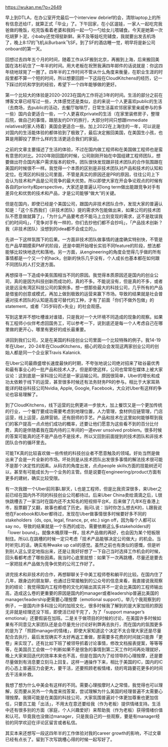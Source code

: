 https://wukan.me/?p=2649

早上到DTLA，在办公室开完最后一个interview debrief的会，清除laptop上的所有信息还给IT，就算正式「毕业」了。下午回家，在小区遛娃，一家人一起吃完我爸做的晚饭，吃完饭看着老婆和我妈一起一勺一勺给女儿喂辅食。今天是她第一次吃胡萝卜泥，小baby还觉得挺新鲜。来不及等娃吃完辅食，我就要出发去机场了，晚上8:17的飞机从Burbank飞SF。到了SF的酒店睡一觉，明早将是新公司onboard的第一天。

回想过去四年五个月的时间，随着工作从SF搬到北京，再搬到上海，后来搬回美国在洛杉矶住了一年半的时间。用大老板在祝贺我满四年邮件的话说就是：你这四年绕地球晃了一圈了。四年半的工作时间不管从什么角度来衡量，在职业生涯的时段里都不算一个短的时间，所以想要回顾一下这段在CloudKitchens的经历，记一下踩过的坑和学到的经验，希望下一个四年能够做的更好。

第一个比较大的体验是2020-2023在国内工作将近3年的时间。生活的部分之前在博客文章已经写过一些，大体感觉还是类似，总的来说一个人更喜欢public的生活（去商场，去public的活动，去餐厅咖啡厅，日常生活喜欢邻居家里亲戚参与的多一些）国内会更适合一些，一个人更喜欢private的生活（在家里装修房子，整理后院，做自己的事情，跟朋友约DIY的旅行，大部分时间只想跟immediate relatives的家人待着）美国会更适合一些。加上2022在上海住的一年，可以说是对国内的生活能体验的都体验到了极致了，最后决定搬回美国，在美国生小孩，也算是用脚投了票什么样的生活更适合我们的家庭。

之前的文章主要描述了生活的体验，不过在国内做工程师和在美国做工程师也是蛮有意思的对比。2020年刚回国的时候，公司刚刚开始在中国组建工程师团队，想要做出符合国内客户需求版本的软件。团队很快发现跟非技术团队的合作氛围跟在美国的时候很不一样。我觉得一个本质的区别是非技术团队对产品和技术的认知和定位。在湾区的科技公司里面，不管是真实的原因还是PR的原因，往往公司上下会认为技术和产品是公司竞争的最大优势。所以即使大家在开会争论观点的时候有各自的priority和perspective，大家还是普遍认可long term做出能跟竞争对手有差异化和优势的技术和产品，才是公司能够“做大”的关键。

但是在国内，即使已经是个美国公司，跟国内非技术团队合作，发现大家的普遍认知是：「这个东西我们（非技术团队）提的需求外包能做出来，如果公司的技术团队不愿意做就算了」，「为什么产品要考虑不能马上立刻变现的需求，这不是耽误我们的时间吗」，「竞争对手有一样的，你们去抄他们都不会抄吗」，「产品技术创新？我（非技术团队）没想到的idea都不会成立的」。

先讲一下这样氛围下的后果。一方面非技术团队做事情的速度确实特别快，不管是在产品早期摸索PMF的阶段，还是中期开始增长实验不同feature的阶段，想法都能够比较快地迭代和落地。另一方面，从engineering的角度会觉得几乎做的所有事情都是一个又一个的hack，创新的快乐几乎没有，个人成长也基本都在如何跟不同团队的人打交道方面。

再想探寻一下造成中美氛围相当不同的原因。我觉得本质原因还是国内的创业公司，真的是因为科技创新而成功的，真的不多。不能说没有，但是真的不多，或者说是远没有湾区科技公司的案例多。想一想那些最大的科技公司，几乎所有的产品是借鉴的创意或模式，再加上做到极致的运营来赢下市场。导致的结果就是社会普遍对技术团队的认知是高度可替代的工种，才有了前面「你们不做外包做」的statement，或者「35岁码农=失业」的社会观感。

写到这里并不想吐槽谁对谁错，只是我对一个大环境不同造成的现象的观察。如果有工程师小伙伴考虑回国务工，可以参考一下，说到底还是每一个人考虑自己在哪里做的更开心，哪里有更好的成长最重要。

讲回到我们公司，又是在美国的科技创业公司里面一个比较特殊的例子。我14-19年在Uber，20-24年在CloudKitchens，细心的观众会发现这两家创业公司的创始人都是同一个企业家Travis Kalanick. 

在Uber公司最鼎盛增长速度最快的时期，不夸张地说公司绝对招来了硅谷最优秀和最有事业心的一批产品和技术人才。但是即使这样，公司也常常在媒体上被大家议论：这到底是一家科技公司还是一家运输公司。原因很简单，Uber的增长和成功太依赖于线下的运营，甚至很多时候还有法务财务PR的参与。相比于大家耳熟能详的硅谷科技公司Nvidia, Apple, Google, Facebook，大众对Uber有这样的争论也容易理解了。

到了CloudKitchens，线下运营的比例更进一步放大，加上餐饮又是一个更加传统的行业，一个餐厅要成功需要考虑到地理位置，人力管理，食材供应链管理，门店运营，线上运营，品牌营销，还有厨师的手艺。产品和技术在这里如何能够帮到我们的客户提高一点点他们成功的概率，还要让他们愿意为这些看不到的百分比付费，真的是伴随着我在国内待的三年间的一道ever unsolved problem。很多时候的答案可能真的还不是产品也不是技术，所以又回到前面提到的技术团队和非技术团队合作的循环里去。

可能TK真的比较喜欢做一些传统的科技创业者不愿意触及的领域。好处当然是做出来了会是一片全新的市场。坏处则是从技术团队出发很多事情的解法技术很可能不是那个决定性的因素。从码农的角度出发，点点people skills方面的技能树还可以，甚至有可能成长为一个业务的主管。但是说要在engineering/product方面有更多的建树，确实比较受限。

有一次我跟一个Uber前同事L聊天，L也是工程师，但是比我资深很多，来Uber之前已经在国内外不同的科技创业公司都待过。后来Uber China卖给滴滴之后，L很快跳槽去了一家当时在国内还不太知名的短视频平台K，后来做了几年K在香港上市，股票翻了又翻，故事也都成了历史。我问L说：当时你怎么想去K的，L跟我说他在Facebook和Uber都待过，发现在Uber做事情很多时候要好多不同的stakeholders（ds, ops, legal, finance, pr, etc.) sign off，因为每个人都可以say no，导致的结果就是一个东西的成功，需要依赖这么多stakeholders的「lower bound」。就像木桶原理一样，技术产品做的再好，也会因为某个短板限制住。所以L在跳槽的时候一定只考虑「技术产品能够决定公司做大」的机会。当时听完L的话，确实有种wake up call的感觉。虽然之前也有类似的感慨，但是听到别人这么坚定地指出来，还是让我好好想了一下自己当时选择工作机会的时候，回头看都考虑了哪些因素。我当时心底里就想：如果下一次再跳槽，尽量还是要去一家把技术产品做为竞争优势的公司工作好了。

讲完技术和非技术的合作，再想聊聊关于中美工程师卷和躺平的比较。在国内住了几年，跟身边的朋友聊，也通过日常接触到的公众号的信息来看，我直接说我观察到的结论：我觉得国内工程师卷的文化的输出其实并不一定会比美国的工程师输出高，造成这么卷的更重要的原因是国内的manager或者leadership普遍比美国的manager/leadership更需要心理按摩（emotional support）。举几个我观察到的例子，一是国内许多科技公司的加班文化，很多时候我了解到的是大家加班的原因无非就是经理还没下班，即使活已经干完了，为了「support manager’s emotional」还要假装在加班。二是关于做项目的时候的讨论，在美国许多时候如果有不同意见大家团队还是会尽量充分讨论好利弊再去执行，而在国内的氛围更多的是为了「照顾manager的情绪」，即使大家知道这个决定不太合理大家还是尽量配合去执行，最后发现确实不太好再返工重做，那需要多花费的时间就只能靠「更卷」来实现了。还有比如下班了被领导抓着讨论事情，修改文档报表提案，等等等等，在美国员工会做一个判断如果不是很急的事情到第二天工作时间再处理就好，晚上大家来回迭代的效率本来也不高，但是在国内为了给领导的心理按摩，还是要尽量做到有消息要立刻马上回复。这样一通操作下来，相比于美国的IC，国内的IC的心态上普遍压力会更大，要干活，还要照顾老板情绪，绕的弯路要花更多的时间去干活来补救。

我想了想为什么中美会有这样的不同。需要心理按摩时人之常情，我觉得也可以理解，反而要从另外一个角度来找答案，尝试理解为什么美国的经理普遍不太需要心理按摩。我猜可能是在美国的科技公司，大家氛围普遍对个体更加尊重也更加信任，只要员工能「出活」，不用太在意还要给我（作为老板）提供情绪支持。生活中还有很多别的方面（家庭，个人兴趣爱好）来帮助我（作为老板）获得情绪价值和认可。毕竟我也没做过manager，只是我自己的一些观察，要是有manager经验的同学欢迎在评论区留言或者私信。

其实本来还想写一段这四年半的工作体验对我的career growth的影响，不过文章已经有点长了。留到下次写跳槽心得的时候一起写好了。
